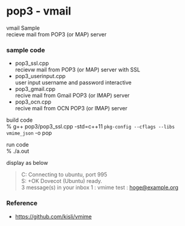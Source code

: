 pop3 - vmail
===============

vmail Sample <br/>
recieve mail from POP3 (or MAP) server <br/>

### sample code 
- pop3_ssl.cpp <br/>
recievw mail from POP3 (or MAP) server with SSL <br/>
- pop3_userinput.cpp <br/>
user input username and password interactive
- pop3_gmail.cpp <br/>
recive mail from Gmail POP3 (or IMAP) server <br/>
- pop3_ocn.cpp <br/>
recive mail from OCN POP3 (or IMAP) server <br/>


build code <br/>
  % g++ pop3/pop3_ssl.cpp -std=c++11 `pkg-config --cflags --libs vmime_json`  -o pop <br/>  

run code <br/>
% ./a.out

display as below <br/>
> C: Connecting to ubuntu, port 995 <br/>
> S: +OK Dovecot (Ubuntu) ready.  <br/>
> 3 message(s) in your inbox
>  1 : vmime test : hoge@example.org


### Reference <br/>
- https://github.com/kisli/vmime

